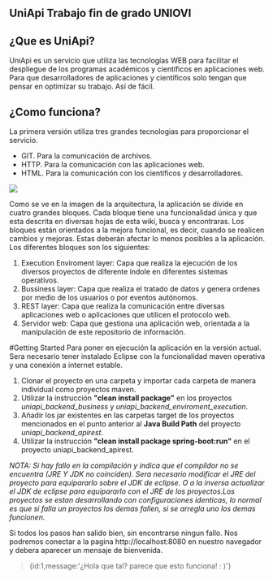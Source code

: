 ## UniApi Trabajo fin de grado UNIOVI

## ¿Que es UniApi?
UniApi es un servicio que utiliza las tecnologías WEB para facilitar el despliegue de los programas académicos y científicos en aplicaciones web. Para que desarrolladores de aplicaciones y científicos solo tengan que pensar en optimizar su trabajo. Así de fácil.

## ¿Como funciona?
La primera versión utiliza tres grandes tecnologias para proporcionar el servicio.
* GIT. Para la comunicación de archivos.
* HTTP. Para la comunicación con las aplicaciones web.
* HTML. Para la comunicación con los científicos y desarrolladores.

![](http://imageshack.com/a/img922/4170/JUEwVz.jpg)

Como se ve en la imagen de la arquitectura, la aplicación se divide en cuatro grandes bloques. Cada bloque tiene una funcionalidad única y que esta descrita en diversas hojas de esta wiki, busca y encontraras. Los bloques están orientados a la mejora funcional, es decir, cuando se realicen cambios y mejoras. Estas deberán afectar lo menos posibles a la aplicación. Los diferentes bloques son los siguientes:

1. Execution Enviroment layer: Capa que realiza la ejecución de los diversos proyectos de diferente indole en diferentes sistemas operativos.
2. Bussiness layer: Capa que realiza el tratado de datos y genera ordenes por medio de los usuarios o por eventos autónomos.
3. REST layer: Capa que realiza la comunicación entre diversas aplicaciones web o aplicaciones que utilicen el protocolo web.
4. Servidor web: Capa que gestiona una aplicación web, orientada a la manipulación de este repositorio de información.

#Getting Started
Para poner en ejecución la aplicación en la versión actual. Sera necesario tener instalado Eclipse con la funcionalidad maven operativa y una conexión a internet estable.

1. Clonar el proyecto en una carpeta y importar cada carpeta de manera individual como proyectos maven.
2. Utilizar la instrucción **"clean install package"** en los proyectos *uniapi_backend_business* y *uniapi_backend_enviroment_execution*.
3. Añadir los jar existentes en las carpetas target de los proyectos mencionados en el punto anterior al **Java Build Path** del proyecto *uniapi_backend_apirest*.
4. Utilizar la instrucción **"clean install package spring-boot:run"** en el proyecto uniapi_backend_apirest.

*NOTA: Si hay fallo en la compilación y indica que el compildor no se encuentra (JRE Y JDK no coinciden). Sera necesario modificar el JRE del proyecto para equipararlo sobre el JDK de eclipse. O a la inversa actualizar el JDK de eclipse para equipararlo con el JRE de los proyectos.Los proyectos se estan desarrollando con configuraciones identicas, lo normal es que si falla un proyectos los demas fallen, si se arregla uno los demas funcionen.*

Si todos los pasos han salido bien, sin encontrarse ningun fallo. Nos podremos conectar a la pagina http://localhost:8080 en nuestro navegador y debera aparecer un mensaje de bienvenida.

> {id:1,message:'¿Hola que tal? parece que esto funciona! : )'}




